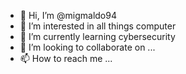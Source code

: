 - 👋 Hi, I’m @migmaldo94
- 👀 I’m interested in all things computer
- 🌱 I’m currently learning cybersecurity
- 💞️ I’m looking to collaborate on ...
- 📫 How to reach me ...

<!---
migmaldo94/migmaldo94 is a ✨ special ✨ repository because its `README.md` (this file) appears on your GitHub profile.
You can click the Preview link to take a look at your changes.
--->
